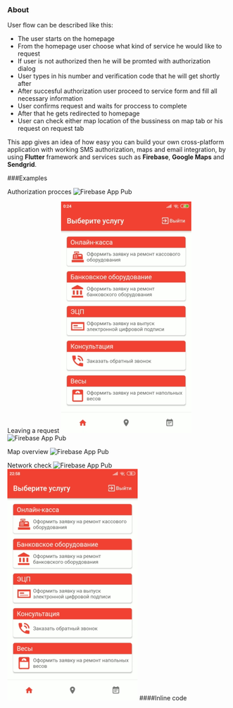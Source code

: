 ### About

User flow can be described like this:
+ The user starts on the homepage
+ From the homepage user choose what kind of service he would like to request
+ If user is not authorized then he will be promted with authorization dialog
+ User types in his number and verification code that he will get shortly after
+ After succesful authorization user proceed to service form and fill all necessary information
+ User confirms request and waits for proccess to complete
+ After that he gets redirected to homepage
+ User can check either map location of the bussiness on map tab or his request on request tab 

This app gives an idea of how easy you can build your own cross-platform application with working SMS authorization, maps and email integration, by using **Flutter** framework and services such as **Firebase**, **Google Maps** and **Sendgrid**.

###Examples

Authorization procces
![Firebase App Pub](read-media/auth.gif)

Leaving a request
![Firebase App Pub](read-media/ticket1.gif)
![Firebase App Pub](read-media/ticket2.gif)

Map overview
![Firebase App Pub](read-media/map.gif)

Network check
![Firebase App Pub](read-media/network_check1.gif)
![Firebase App Pub](read-media/network_check2.gif)
####Inline code
